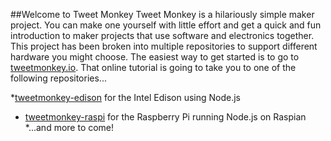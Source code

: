 ##Welcome to Tweet Monkey
Tweet Monkey is a hilariously simple maker project. You can make one yourself with little effort and get a quick and fun introduction to maker projects that use software and electronics together.
This project has been broken into multiple repositories to support different hardware you might choose. The easiest way to get started is to go to [tweetmonkey.io](http://tweetmonkey.io). That online tutorial is going to take you to one of the following repositories...

*[tweetmonkey-edison](http://github.com/codefoster/tweetmonkey-edison) for the Intel Edison using Node.js
* [tweetmonkey-raspi](http://github.com/codefoster/tweetmoneky-raspi) for the Raspberry Pi running Node.js on Raspian
*...and more to come!
